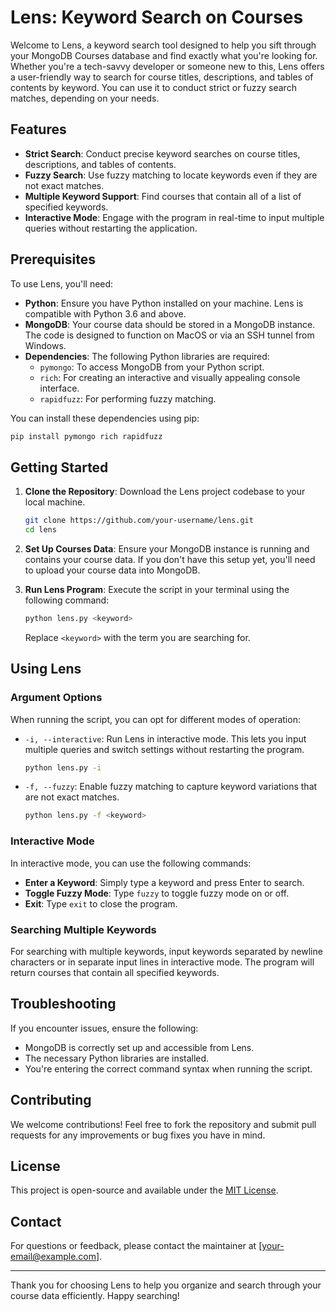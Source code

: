 # Lens: Keyword Search on Courses

Welcome to Lens, a keyword search tool designed to help you sift through your MongoDB Courses database and find exactly what you're looking for. Whether you're a tech-savvy developer or someone new to this, Lens offers a user-friendly way to search for course titles, descriptions, and tables of contents by keyword. You can use it to conduct strict or fuzzy search matches, depending on your needs.

## Features

- **Strict Search**: Conduct precise keyword searches on course titles, descriptions, and tables of contents.
- **Fuzzy Search**: Use fuzzy matching to locate keywords even if they are not exact matches.
- **Multiple Keyword Support**: Find courses that contain all of a list of specified keywords.
- **Interactive Mode**: Engage with the program in real-time to input multiple queries without restarting the application.

## Prerequisites

To use Lens, you'll need:

- **Python**: Ensure you have Python installed on your machine. Lens is compatible with Python 3.6 and above.
- **MongoDB**: Your course data should be stored in a MongoDB instance. The code is designed to function on MacOS or via an SSH tunnel from Windows.
- **Dependencies**: The following Python libraries are required:
  - `pymongo`: To access MongoDB from your Python script.
  - `rich`: For creating an interactive and visually appealing console interface.
  - `rapidfuzz`: For performing fuzzy matching.

You can install these dependencies using pip:
```bash
pip install pymongo rich rapidfuzz
```

## Getting Started

1. **Clone the Repository**: Download the Lens project codebase to your local machine.
   
   ```bash
   git clone https://github.com/your-username/lens.git
   cd lens
   ```

2. **Set Up Courses Data**: Ensure your MongoDB instance is running and contains your course data. If you don't have this setup yet, you'll need to upload your course data into MongoDB.

3. **Run Lens Program**: Execute the script in your terminal using the following command:
   
   ```bash
   python lens.py <keyword>
   ```

   Replace `<keyword>` with the term you are searching for.

## Using Lens

### Argument Options

When running the script, you can opt for different modes of operation:

- `-i, --interactive`: Run Lens in interactive mode. This lets you input multiple queries and switch settings without restarting the program.
  
  ```bash
  python lens.py -i
  ```

- `-f, --fuzzy`: Enable fuzzy matching to capture keyword variations that are not exact matches.

  ```bash
  python lens.py -f <keyword>
  ```

### Interactive Mode

In interactive mode, you can use the following commands:
- **Enter a Keyword**: Simply type a keyword and press Enter to search.
- **Toggle Fuzzy Mode**: Type `fuzzy` to toggle fuzzy mode on or off.
- **Exit**: Type `exit` to close the program.

### Searching Multiple Keywords

For searching with multiple keywords, input keywords separated by newline characters or in separate input lines in interactive mode. The program will return courses that contain all specified keywords.

## Troubleshooting

If you encounter issues, ensure the following:
- MongoDB is correctly set up and accessible from Lens.
- The necessary Python libraries are installed.
- You're entering the correct command syntax when running the script.

## Contributing

We welcome contributions! Feel free to fork the repository and submit pull requests for any improvements or bug fixes you have in mind.

## License

This project is open-source and available under the [MIT License](LICENSE).

## Contact

For questions or feedback, please contact the maintainer at [your-email@example.com].

---

Thank you for choosing Lens to help you organize and search through your course data efficiently. Happy searching!
